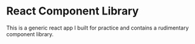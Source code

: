 # React Component Library
This is a generic react app I built for practice and contains a rudimentary component library.

